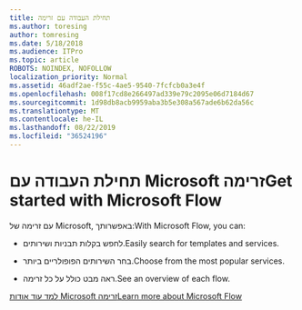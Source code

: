 ```yaml
---
title: תחילת העבודה עם זרימה
ms.author: toresing
author: tomresing
ms.date: 5/18/2018
ms.audience: ITPro
ms.topic: article
ROBOTS: NOINDEX, NOFOLLOW
localization_priority: Normal
ms.assetid: 46adf2ae-f55c-4ae5-9540-7fcfcb0a3e4f
ms.openlocfilehash: 008f17cd8e266497ad339e79c2095e06d7184d67
ms.sourcegitcommit: 1d98db8acb9959aba3b5e308a567ade6b62da56c
ms.translationtype: MT
ms.contentlocale: he-IL
ms.lasthandoff: 08/22/2019
ms.locfileid: "36524196"
---
```

# <a name="get-started-with-microsoft-flow"></a><span data-ttu-id="dea20-102">תחילת העבודה עם Microsoft זרימה</span><span class="sxs-lookup"><span data-stu-id="dea20-102">Get started with Microsoft Flow</span></span>

<span data-ttu-id="dea20-103">עם זרימה של Microsoft, באפשרותך:</span><span class="sxs-lookup"><span data-stu-id="dea20-103">With Microsoft Flow, you can:</span></span>
  
- <span data-ttu-id="dea20-104">לחפש בקלות תבניות ושירותים.</span><span class="sxs-lookup"><span data-stu-id="dea20-104">Easily search for templates and services.</span></span>
    
- <span data-ttu-id="dea20-105">בחר השירותים הפופולריים ביותר.</span><span class="sxs-lookup"><span data-stu-id="dea20-105">Choose from the most popular services.</span></span>
    
- <span data-ttu-id="dea20-106">ראה מבט כולל על כל זרימה.</span><span class="sxs-lookup"><span data-stu-id="dea20-106">See an overview of each flow.</span></span>
    
[<span data-ttu-id="dea20-107">למד עוד אודות Microsoft זרימה</span><span class="sxs-lookup"><span data-stu-id="dea20-107">Learn more about Microsoft Flow</span></span>](https://go.microsoft.com/fwlink/?linkid=874446)
  

